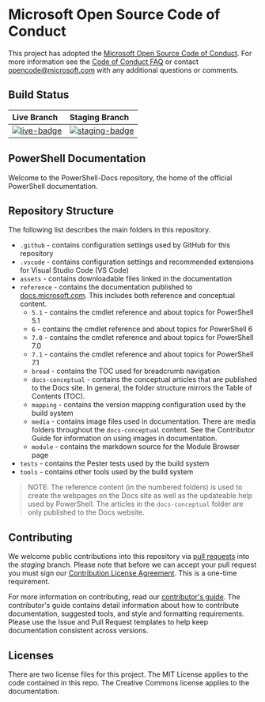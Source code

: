 # Microsoft Open Source Code of Conduct

This project has adopted the
[Microsoft Open Source Code of Conduct](https://opensource.microsoft.com/codeofconduct/). For more
information see the [Code of Conduct FAQ](https://opensource.microsoft.com/codeofconduct/faq/) or
contact [opencode@microsoft.com](mailto:opencode@microsoft.com) with any additional questions or
comments.

[live-badge]: https://powershell.visualstudio.com/PowerShell-Docs/_apis/build/status/PowerShell-Docs-CI?branchName=live
[staging-badge]: https://powershell.visualstudio.com/PowerShell-Docs/_apis/build/status/PowerShell-Docs-CI?branchName=staging

## Build Status

|          Live Branch          |           Staging Branch            |
| :---------------------------- | :---------------------------------- |
| [![live-badge][]][live-badge] | [![staging-badge][]][staging-badge] |

## PowerShell Documentation

Welcome to the PowerShell-Docs repository, the home of the official PowerShell documentation.

## Repository Structure

The following list describes the main folders in this repository.

- `.github` - contains configuration settings used by GitHub for this repository
- `.vscode` - contains configuration settings and recommended extensions for Visual Studio Code (VS
  Code)
- `assets` - contains downloadable files linked in the documentation
- `reference` - contains the documentation published to
  [docs.microsoft.com]([https://docs.microsoft.com/powershell/scripting/). This includes both
  reference and conceptual content.
  - `5.1` - contains the cmdlet reference and about topics for PowerShell 5.1
  - `6` - contains the cmdlet reference and about topics for PowerShell 6
  - `7.0` - contains the cmdlet reference and about topics for PowerShell 7.0
  - `7.1` - contains the cmdlet reference and about topics for PowerShell 7.1
  - `bread` - contains the TOC used for breadcrumb navigation
  - `docs-conceptual` - contains the conceptual articles that are published to the Docs site. In
    general, the folder structure mirrors the Table of Contents (TOC).
  - `mapping` - contains the version mapping configuration used by the build system
  - `media` - contains image files used in documentation. There are media folders throughout the
    `docs-conceptual` content. See the Contributor Guide for information on using images in documentation.
  - `module` - contains the markdown source for the Module Browser page
- `tests` - contains the Pester tests used by the build system
- `tools` - contains other tools used by the build system

> NOTE: The reference content (in the numbered folders) is used to create the
> webpages on the Docs site as well as the updateable help used by PowerShell.
> The articles in the `docs-conceptual` folder are only published to the Docs
> website.

## Contributing

We welcome public contributions into this repository via
[pull requests](https://help.github.com/articles/using-pull-requests/) into the _staging_ branch.
Please note that before we can accept your pull request you must sign our
[Contribution License Agreement](https://cla.microsoft.com/). This is a one-time requirement.

For more information on contributing, read our
[contributor's guide](https://aka.ms/PSDocsContributor). The contributor's guide contains detail
information about how to contribute documentation, suggested tools, and style and formatting
requirements. Please use the Issue and Pull Request templates to help keep documentation consistent
across versions.

## Licenses

There are two license files for this project. The MIT License applies to the code contained in this
repo. The Creative Commons license applies to the documentation.
